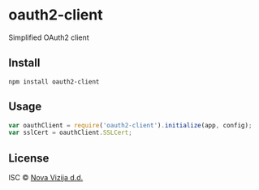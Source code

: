 # oauth2-client
Simplified OAuth2 client


## Install

```
npm install oauth2-client
```


## Usage

```js
var oauthClient = require('oauth2-client').initialize(app, config);
var sslCert = oauthClient.SSLCert;
```


## License

ISC © [Nova Vizija d.d.](http://www.nova.vizija.si)
